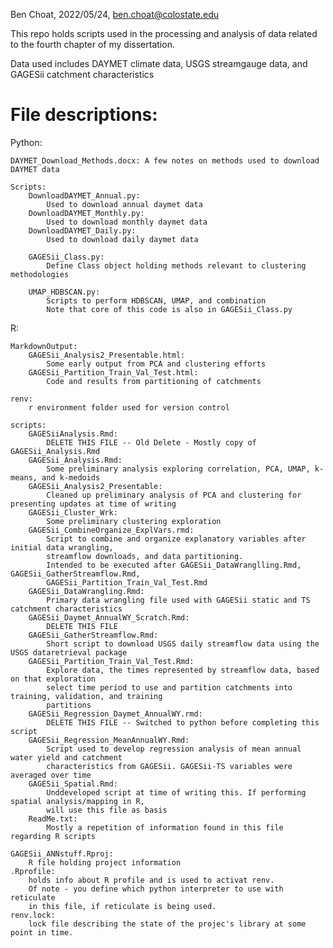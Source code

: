Ben Choat, 2022/05/24, ben.choat@colostate.edu

This repo holds scripts used in the processing and analysis of data related to the
fourth chapter of my dissertation.

Data used includes DAYMET climate data, USGS streamgauge data, and 
GAGESii catchment characteristics 


# File descriptions:
Python:
	
	DAYMET_Download_Methods.docx: A few notes on methods used to download DAYMET data

	Scripts:
		DownloadDAYMET_Annual.py: 
			Used to download annual daymet data
		DownloadDAYMET_Monthly.py: 
			Used to download monthly daymet data
		DownloadDAYMET_Daily.py: 
			Used to download daily daymet data

		GAGESii_Class.py: 
			Define Class object holding methods relevant to clustering methodologies
		
		UMAP_HDBSCAN.py:
			Scripts to perform HDBSCAN, UMAP, and combination 
			Note that core of this code is also in GAGESii_Class.py

R:
	
	MarkdownOutput:
		GAGESii_Analysis2_Presentable.html:
			Some early output from PCA and clustering efforts
		GAGESii_Partition_Train_Val_Test.html:
			Code and results from partitioning of catchments
	
	renv: 
		r environment folder used for version control
	
	scripts:
		GAGESiiAnalysis.Rmd:
			DELETE THIS FILE -- Old Delete - Mostly copy of GAGESii_Analysis.Rmd
		GAGESii_Analysis.Rmd:
			Some preliminary analysis exploring correlation, PCA, UMAP, k-means, and k-medoids
		GAGESii_Analysis2_Presentable:
			Cleaned up preliminary analysis of PCA and clustering for presenting updates at time of writing
		GAGESii_Cluster_Wrk:
			Some preliminary clustering exploration
		GAGESii_CombineOrganize_ExplVars.rmd:
			Script to combine and organize explanatory variables after initial data wrangling, 
			streamflow downloads, and data partitioning.
			Intended to be executed after GAGESii_DataWranglling.Rmd, GAGESii_GatherStreamflow.Rmd,
			GAGESii_Partition_Train_Val_Test.Rmd
		GAGESii_DataWrangling.Rmd:
			Primary data wrangling file used with GAGESii static and TS catchment characteristics
		GAGESii_Daymet_AnnualWY_Scratch.Rmd:
			DELETE THIS FILE
		GAGESii_GatherStreamflow.Rmd:
			Short script to download USGS daily streamflow data using the USGS dataretrieval package
		GAGESii_Partition_Train_Val_Test.Rmd:
			Explore data, the times represented by streamflow data, based on that exploration
			select time period to use and partition catchments into training, validation, and training
			partitions
		GAGESii_Regression_Daymet_AnnualWY.rmd:
			DELETE THIS FILE -- Switched to python before completing this script
		GAGESii_Regression_MeanAnnualWY.Rmd:
			Script used to develop regression analysis of mean annual water yield and catchment
			characteristics from GAGESii. GAGESii-TS variables were averaged over time
		GAGESii_Spatial.Rmd:
			Unddeveloped script at time of writing this. If performing spatial analysis/mapping in R,
			will use this file as basis
		ReadMe.txt:
			Mostly a repetition of information found in this file regarding R scripts

	GAGESii_ANNstuff.Rproj:
		R file holding project information
	.Rprofile:
		holds info about R profile and is used to activat renv. 
		Of note - you define which python interpreter to use with reticulate
		in this file, if reticulate is being used.
	renv.lock:
		lock file describing the state of the projec's library at some point in time.
